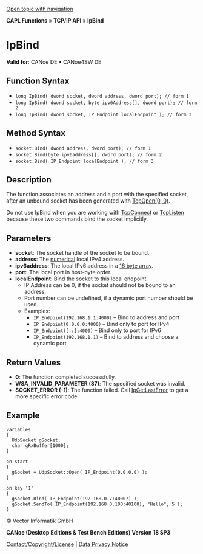 [Open topic with navigation](../../../../../CANoeDEFamily.htm#Topics/CAPLFunctions/TCPIPAPI/Functions/CAPLfunctionIPBind.md)

**CAPL Functions** » **TCP/IP API** » **IpBind**

# IpBind

**Valid for**: CANoe DE • CANoe4SW DE

## Function Syntax

- `long IpBind( dword socket, dword address, dword port); // form 1`
- `long IpBind( dword socket, byte ipv6Address[], dword port); // form 2`
- `long IpBind( dword socket, IP_Endpoint localEndpoint ); // form 3`

## Method Syntax

- `socket.Bind( dword address, dword port); // form 1`
- `socket.Bind(byte ipv6address[], dword port); // form 2`
- `socket.Bind( IP_Endpoint localEndpoint ); // form 3`

## Description

The function associates an address and a port with the specified socket, after an unbound socket has been generated with [TcpOpen(0, 0)](CAPLfunctionTCPOpen.md).

Do not use IpBind when you are working with [TcpConnect](CAPLfunctionTCPConnect.md) or [TcpListen](CAPLfunctionTCPListen.md) because these two commands bind the socket implicitly.

## Parameters

- **socket**: The socket handle of the socket to be bound.
- **address**: The [numerical](../../../Shared/CAPL/TCPIPAPI/IPAddressByteOrdering.md) local IPv4 address.
- **ipv6address**: The local IPv6 address in a [16 byte array](../../../Shared/CAPL/TCPIPAPI/IPAddressByteOrdering.md).
- **port**: The local port in host-byte order.
- **localEndpoint**: Bind the socket to this local endpoint. 
  - IP Address can be 0, if the socket should not be bound to an address.
  - Port number can be undefined, if a dynamic port number should be used.
  - Examples:
    - `IP_Endpoint(192.168.1.1:4000)` – Bind to address and port
    - `IP_Endpoint(0.0.0.0:4000)` – Bind only to port for IPv4
    - `IP_Endpoint([::]:4000)` – Bind only to port for IPv6
    - `IP_Endpoint(192.168.1.1)` – Bind to address and choose a dynamic port

## Return Values

- **0**: The function completed successfully.
- **WSA_INVALID_PARAMETER (87)**: The specified socket was invalid.
- **SOCKET_ERROR (-1)**: The function failed. Call [IpGetLastError](CAPLfunctionIPGetLastError.md) to get a more specific error code.

## Example

```plaintext
variables
{
  UdpSocket gSocket;
  char gRxBuffer[1000];
}

on start
{
  gSocket = UdpSocket::Open( IP_Endpoint(0.0.0.0) );
}

on key '1'
{
  gSocket.Bind( IP_Endpoint(192.168.0.7:40007) );
  gSocket.SendTo( IP_Endpoint(192.168.0.100:40100), "Hello", 5 );
}
```

© Vector Informatik GmbH

**CANoe (Desktop Editions & Test Bench Editions) Version 18 SP3**

[Contact/Copyright/License](../../../Shared/ContactCopyrightLicense.md) | [Data Privacy Notice](https://www.vector.com/int/en/company/get-info/privacy-policy/)